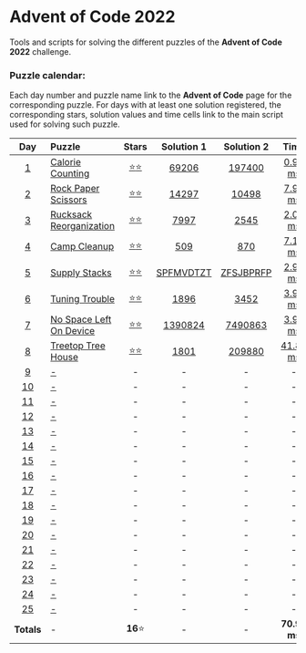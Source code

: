 # Advent of Code 2022

Tools and scripts for solving the different puzzles of the **Advent of Code 2022** 
challenge.

### Puzzle calendar:
Each day number and puzzle name link to the **Advent of Code** page for the 
corresponding puzzle. For days with at least one solution registered, the 
corresponding stars, solution values and time cells link to the main script used for 
solving such puzzle.

|                  **Day**                   | **Puzzle**                                                     |                                               **Stars**                                               |                                           **Solution 1**                                           |                                           **Solution 2**                                           |                                             **Time**                                              |
|:------------------------------------------:|:---------------------------------------------------------------|:-----------------------------------------------------------------------------------------------------:|:--------------------------------------------------------------------------------------------------:|:--------------------------------------------------------------------------------------------------:|:-------------------------------------------------------------------------------------------------:|
|  [1](https://adventofcode.com/2022/day/1)  | [Calorie Counting](https://adventofcode.com/2022/day/1)        | [:star::star:](https://github.com/JaviLunes/AdventCode2022/tree/master/src/aoc2022/day_1/solution.py) |   [69206](https://github.com/JaviLunes/AdventCode2022/tree/master/src/aoc2022/day_1/solution.py)   |  [197400](https://github.com/JaviLunes/AdventCode2022/tree/master/src/aoc2022/day_1/solution.py)   | [0.99 ms](https://github.com/JaviLunes/AdventCode2022/tree/master/src/aoc2022/day_1/solution.py)  |
|  [2](https://adventofcode.com/2022/day/2)  | [Rock Paper Scissors](https://adventofcode.com/2022/day/2)     | [:star::star:](https://github.com/JaviLunes/AdventCode2022/tree/master/src/aoc2022/day_2/solution.py) |   [14297](https://github.com/JaviLunes/AdventCode2022/tree/master/src/aoc2022/day_2/solution.py)   |   [10498](https://github.com/JaviLunes/AdventCode2022/tree/master/src/aoc2022/day_2/solution.py)   | [7.98 ms](https://github.com/JaviLunes/AdventCode2022/tree/master/src/aoc2022/day_2/solution.py)  |
|  [3](https://adventofcode.com/2022/day/3)  | [Rucksack Reorganization](https://adventofcode.com/2022/day/3) | [:star::star:](https://github.com/JaviLunes/AdventCode2022/tree/master/src/aoc2022/day_3/solution.py) |   [7997](https://github.com/JaviLunes/AdventCode2022/tree/master/src/aoc2022/day_3/solution.py)    |   [2545](https://github.com/JaviLunes/AdventCode2022/tree/master/src/aoc2022/day_3/solution.py)    | [2.02 ms](https://github.com/JaviLunes/AdventCode2022/tree/master/src/aoc2022/day_3/solution.py)  |
|  [4](https://adventofcode.com/2022/day/4)  | [Camp Cleanup](https://adventofcode.com/2022/day/4)            | [:star::star:](https://github.com/JaviLunes/AdventCode2022/tree/master/src/aoc2022/day_4/solution.py) |    [509](https://github.com/JaviLunes/AdventCode2022/tree/master/src/aoc2022/day_4/solution.py)    |    [870](https://github.com/JaviLunes/AdventCode2022/tree/master/src/aoc2022/day_4/solution.py)    | [7.10 ms](https://github.com/JaviLunes/AdventCode2022/tree/master/src/aoc2022/day_4/solution.py)  |
|  [5](https://adventofcode.com/2022/day/5)  | [Supply Stacks](https://adventofcode.com/2022/day/5)           | [:star::star:](https://github.com/JaviLunes/AdventCode2022/tree/master/src/aoc2022/day_5/solution.py) | [SPFMVDTZT](https://github.com/JaviLunes/AdventCode2022/tree/master/src/aoc2022/day_5/solution.py) | [ZFSJBPRFP](https://github.com/JaviLunes/AdventCode2022/tree/master/src/aoc2022/day_5/solution.py) | [2.98 ms](https://github.com/JaviLunes/AdventCode2022/tree/master/src/aoc2022/day_5/solution.py)  |
|  [6](https://adventofcode.com/2022/day/6)  | [Tuning Trouble](https://adventofcode.com/2022/day/6)          | [:star::star:](https://github.com/JaviLunes/AdventCode2022/tree/master/src/aoc2022/day_6/solution.py) |   [1896](https://github.com/JaviLunes/AdventCode2022/tree/master/src/aoc2022/day_6/solution.py)    |   [3452](https://github.com/JaviLunes/AdventCode2022/tree/master/src/aoc2022/day_6/solution.py)    | [3.99 ms](https://github.com/JaviLunes/AdventCode2022/tree/master/src/aoc2022/day_6/solution.py)  |
|  [7](https://adventofcode.com/2022/day/7)  | [No Space Left On Device](https://adventofcode.com/2022/day/7) | [:star::star:](https://github.com/JaviLunes/AdventCode2022/tree/master/src/aoc2022/day_7/solution.py) |  [1390824](https://github.com/JaviLunes/AdventCode2022/tree/master/src/aoc2022/day_7/solution.py)  |  [7490863](https://github.com/JaviLunes/AdventCode2022/tree/master/src/aoc2022/day_7/solution.py)  | [3.99 ms](https://github.com/JaviLunes/AdventCode2022/tree/master/src/aoc2022/day_7/solution.py)  |
|  [8](https://adventofcode.com/2022/day/8)  | [Treetop Tree House](https://adventofcode.com/2022/day/8)      | [:star::star:](https://github.com/JaviLunes/AdventCode2022/tree/master/src/aoc2022/day_8/solution.py) |   [1801](https://github.com/JaviLunes/AdventCode2022/tree/master/src/aoc2022/day_8/solution.py)    |  [209880](https://github.com/JaviLunes/AdventCode2022/tree/master/src/aoc2022/day_8/solution.py)   | [41.89 ms](https://github.com/JaviLunes/AdventCode2022/tree/master/src/aoc2022/day_8/solution.py) |
|  [9](https://adventofcode.com/2022/day/9)  | [-](https://adventofcode.com/2022/day/9)                       |                                                   -                                                   |                                                 -                                                  |                                                 -                                                  |                                                 -                                                 |
| [10](https://adventofcode.com/2022/day/10) | [-](https://adventofcode.com/2022/day/10)                      |                                                   -                                                   |                                                 -                                                  |                                                 -                                                  |                                                 -                                                 |
| [11](https://adventofcode.com/2022/day/11) | [-](https://adventofcode.com/2022/day/11)                      |                                                   -                                                   |                                                 -                                                  |                                                 -                                                  |                                                 -                                                 |
| [12](https://adventofcode.com/2022/day/12) | [-](https://adventofcode.com/2022/day/12)                      |                                                   -                                                   |                                                 -                                                  |                                                 -                                                  |                                                 -                                                 |
| [13](https://adventofcode.com/2022/day/13) | [-](https://adventofcode.com/2022/day/13)                      |                                                   -                                                   |                                                 -                                                  |                                                 -                                                  |                                                 -                                                 |
| [14](https://adventofcode.com/2022/day/14) | [-](https://adventofcode.com/2022/day/14)                      |                                                   -                                                   |                                                 -                                                  |                                                 -                                                  |                                                 -                                                 |
| [15](https://adventofcode.com/2022/day/15) | [-](https://adventofcode.com/2022/day/15)                      |                                                   -                                                   |                                                 -                                                  |                                                 -                                                  |                                                 -                                                 |
| [16](https://adventofcode.com/2022/day/16) | [-](https://adventofcode.com/2022/day/16)                      |                                                   -                                                   |                                                 -                                                  |                                                 -                                                  |                                                 -                                                 |
| [17](https://adventofcode.com/2022/day/17) | [-](https://adventofcode.com/2022/day/17)                      |                                                   -                                                   |                                                 -                                                  |                                                 -                                                  |                                                 -                                                 |
| [18](https://adventofcode.com/2022/day/18) | [-](https://adventofcode.com/2022/day/18)                      |                                                   -                                                   |                                                 -                                                  |                                                 -                                                  |                                                 -                                                 |
| [19](https://adventofcode.com/2022/day/19) | [-](https://adventofcode.com/2022/day/19)                      |                                                   -                                                   |                                                 -                                                  |                                                 -                                                  |                                                 -                                                 |
| [20](https://adventofcode.com/2022/day/20) | [-](https://adventofcode.com/2022/day/20)                      |                                                   -                                                   |                                                 -                                                  |                                                 -                                                  |                                                 -                                                 |
| [21](https://adventofcode.com/2022/day/21) | [-](https://adventofcode.com/2022/day/21)                      |                                                   -                                                   |                                                 -                                                  |                                                 -                                                  |                                                 -                                                 |
| [22](https://adventofcode.com/2022/day/22) | [-](https://adventofcode.com/2022/day/22)                      |                                                   -                                                   |                                                 -                                                  |                                                 -                                                  |                                                 -                                                 |
| [23](https://adventofcode.com/2022/day/23) | [-](https://adventofcode.com/2022/day/23)                      |                                                   -                                                   |                                                 -                                                  |                                                 -                                                  |                                                 -                                                 |
| [24](https://adventofcode.com/2022/day/24) | [-](https://adventofcode.com/2022/day/24)                      |                                                   -                                                   |                                                 -                                                  |                                                 -                                                  |                                                 -                                                 |
| [25](https://adventofcode.com/2022/day/25) | [-](https://adventofcode.com/2022/day/25)                      |                                                   -                                                   |                                                 -                                                  |                                                 -                                                  |                                                 -                                                 |
|                 **Totals**                 | -                                                              |                                             **16**:star:                                              |                                                 -                                                  |                                                 -                                                  |                                           **70.94 ms**                                            |
